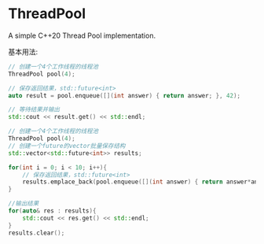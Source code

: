 ThreadPool
==========

A simple C++20 Thread Pool implementation.

基本用法:
```c++
// 创建一个4个工作线程的线程池
ThreadPool pool(4);

// 保存返回结果，std::future<int>
auto result = pool.enqueue([](int answer) { return answer; }, 42);

// 等待结果并输出
std::cout << result.get() << std::endl;

```
```c++
// 创建一个4个工作线程的线程池
ThreadPool pool(4);
// 创建一个future的vector批量保存结构
std::vector<std::future<int>> results;

for(int i = 0; i < 10; i++){
    // 保存返回结果，std::future<int>
    results.emplace_back(pool.enqueue([](int answer) { return answer*answer; }, i));
}

//输出结果
for(auto& res : results){
    std::cout << res.get() << std::endl;
}
results.clear();

```

